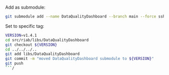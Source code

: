 Add as submodule:

```bash
git submodule add --name DataQualityDashboard --branch main --force ssh://git@github.com/OHDSI/DataQualityDashboard.git src/riab/libs/DataQualityDashboard
```

Set to specific tag:

```bash
VERSION=v1.4.1
cd src/riab/libs/DataQualityDashboard
git checkout ${VERSION}
cd ../../../..
git add libs/DataQualityDashboard
git commit -m "moved DataQualityDashboard submodule to ${VERSION}"
git push
```/